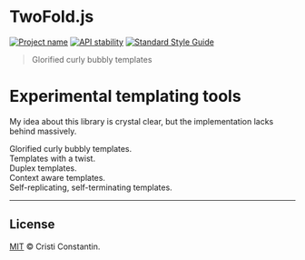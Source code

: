# TwoFold.js

[![Project name][project-img]][project-url]
[![API stability][stability-img]][stability-url]
[![Standard Style Guide][style-img]][style-url]

> Glorified curly bubbly templates

# Experimental templating tools

My idea about this library is crystal clear, but the implementation lacks behind massively.

Glorified curly bubbly templates.<br />
Templates with a twist.<br />
Duplex templates.<br />
Context aware templates.<br />
Self-replicating, self-terminating templates.<br />

-----

## License

[MIT](LICENSE) © Cristi Constantin.

[project-img]: https://badgen.net/badge/⚙/Trinkets/4B0082
[project-url]: https://github.com/ShinyTrinkets
[stability-img]: https://badgen.net/badge/Stability/experimental/red
[stability-url]: https://nodejs.org/api/documentation.html#documentation_stability_index
[style-img]: https://badgen.net/badge/Code%20style/standard/f2a
[style-url]: https://standardjs.com
